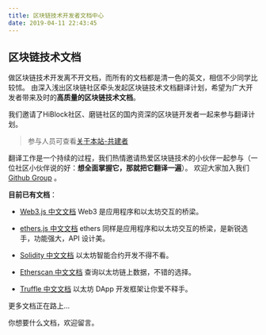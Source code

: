 ```yaml
---
title: 区块链技术开发者文档中心
date: 2019-04-11 22:43:45
---
```


## 区块链技术文档

做区块链技术开发离不开文档，而所有的文档都是清一色的英文，相信不少同学比较怵。
由深入浅出区块链社区牵头发起区块链技术文档翻译计划，希望为广大开发者带来及时的**高质量的区块链技术文档**。

我们邀请了HiBlock社区、磨链社区的国内资深的区块链开发者一起来参与翻译计划。

> 参与人员可查看[关于本站-共建者](https://learnblockchain.cn/about/)

翻译工作是一个持续的过程，我们热情邀请热爱区块链技术的小伙伴一起参与（一位社区小伙伴说的好：**想全面掌握它，那就把它翻译一遍**）。
欢迎大家加入我们 [Github Group](https://github.com/lbc-team) 。

**目前已有文档**：

  * [Web3.js 中文文档](https://learnblockchain.cn/docs/web3js-0.2x/)
    Web3 是应用程序和以太坊交互的桥梁。

  * [ethers.js 中文文档](https://learnblockchain.cn/docs/ethers.js/)
    ethers 同样是应用程序和以太坊交互的桥梁，是新锐选手，功能强大，API 设计美。

  * [Solidity 中文文档](https://learnblockchain.cn/docs/solidity/)
    以太坊智能合约开发不得不看。

  * [Etherscan 中文文档](https://learnblockchain.cn/docs/etherscan/)
    查询以太坊链上数据，不错的选择。

  * [Truffle 中文文档](https://learnblockchain.cn/docs/truffle/)
    以太坊 DApp 开发框架让你爱不释手。

更多文档正在路上...

你想要什么文档，欢迎留言。



